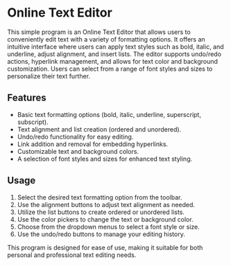 # Online Text Editor

This simple program is an Online Text Editor that allows users to conveniently edit text with a variety of formatting options. It offers an intuitive interface where users can apply text styles such as bold, italic, and underline, adjust alignment, and insert lists. The editor supports undo/redo actions, hyperlink management, and allows for text color and background customization. Users can select from a range of font styles and sizes to personalize their text further.

## Features
- Basic text formatting options (bold, italic, underline, superscript, subscript).
- Text alignment and list creation (ordered and unordered).
- Undo/redo functionality for easy editing.
- Link addition and removal for embedding hyperlinks.
- Customizable text and background colors.
- A selection of font styles and sizes for enhanced text styling.

## Usage
1. Select the desired text formatting option from the toolbar.
2. Use the alignment buttons to adjust text alignment as needed.
3. Utilize the list buttons to create ordered or unordered lists.
4. Use the color pickers to change the text or background color.
5. Choose from the dropdown menus to select a font style or size.
6. Use the undo/redo buttons to manage your editing history.

This program is designed for ease of use, making it suitable for both personal and professional text editing needs.